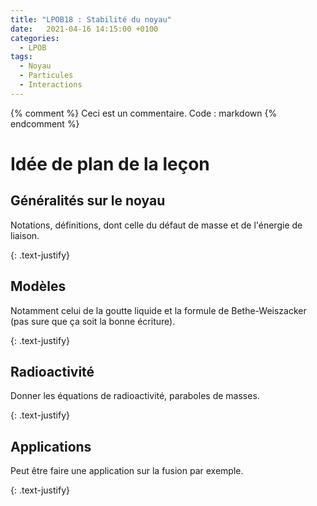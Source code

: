 ```yaml
---
title: "LPOB18 : Stabilité du noyau"
date:   2021-04-16 14:15:00 +0100
categories:
  - LPOB
tags:
  - Noyau
  - Particules
  - Interactions
---
```

{% comment %}
Ceci est un commentaire. Code : markdown
{% endcomment %}

# Idée de plan de la leçon


## Généralités sur le noyau
Notations, définitions, dont celle du défaut de masse et de l'énergie de liaison.

{: .text-justify}

## Modèles 
Notamment celui de la goutte liquide et la formule de Bethe-Weiszacker (pas sure que ça soit la bonne écriture).

{: .text-justify}

## Radioactivité
Donner les équations de radioactivité, paraboles de masses.

{: .text-justify}

## Applications
Peut être faire une application sur la fusion par exemple.

{: .text-justify}

